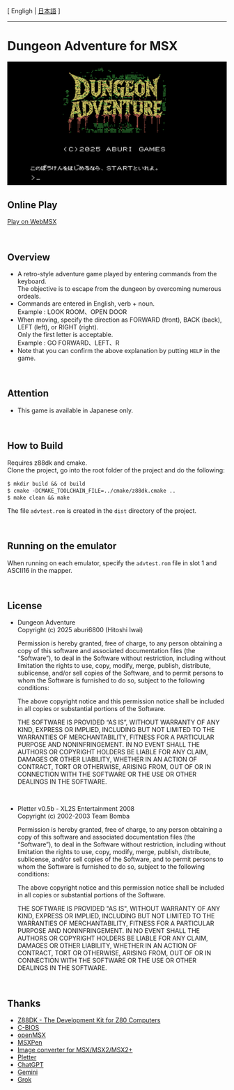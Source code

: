 [ Engligh | [日本語](README.ja.md) ]

---
# Dungeon Adventure for MSX

<img src="images/title.png">

<br>

## Online Play

[Play on WebMSX](https://webmsx.org/?MACHINE=MSX1J&ROM=https://github.com/aburi6800/msx-advtest/raw/refs/heads/main/dist/advtest.rom&ROM_FORMAT=ASCII16&FAST_BOOT)

<br>

## Overview

- A retro-style adventure game played by entering commands from the keyboard.  
  The objective is to escape from the dungeon by overcoming numerous ordeals.  
- Commands are entered in English, verb + noun.  
  Example : LOOK ROOM、OPEN DOOR  
- When moving, specify the direction as FORWARD (front), BACK (back), LEFT (left), or RIGHT (right).  
  Only the first letter is acceptable.  
  Example : GO FORWARD、LEFT、R  
- Note that you can confirm the above explanation by putting `HELP` in the game.  

<br>

## Attention

- This game is available in Japanese only.

<br>

## How to Build

Requires z88dk and cmake.  
Clone the project, go into the root folder of the project and do the following:  

```
$ mkdir build && cd build
$ cmake -DCMAKE_TOOLCHAIN_FILE=../cmake/z88dk.cmake ..
$ make clean && make
```

The file `advtest.rom` is created in the `dist` directory of the project.  

<br>

## Running on the emulator

When running on each emulator, specify the `advtest.rom` file in slot 1 and ASCII16 in the mapper.  

<br>

## License

- Dungeon Adventure  
  Copyright (c) 2025 aburi6800 (Hitoshi Iwai)

  Permission is hereby granted, free of charge, to any person obtaining a copy of this software and associated documentation files (the “Software”), to deal in the Software without restriction, including without limitation the rights to use, copy, modify, merge, publish, distribute, sublicense, and/or sell copies of the Software, and to permit persons to whom the Software is furnished to do so, subject to the following conditions:

  The above copyright notice and this permission notice shall be included in all copies or substantial portions of the Software.

  THE SOFTWARE IS PROVIDED “AS IS”, WITHOUT WARRANTY OF ANY KIND, EXPRESS OR IMPLIED, INCLUDING BUT NOT LIMITED TO THE WARRANTIES OF MERCHANTABILITY, FITNESS FOR A PARTICULAR PURPOSE AND NONINFRINGEMENT. IN NO EVENT SHALL THE AUTHORS OR COPYRIGHT HOLDERS BE LIABLE FOR ANY CLAIM, DAMAGES OR OTHER LIABILITY, WHETHER IN AN ACTION OF CONTRACT, TORT OR OTHERWISE, ARISING FROM, OUT OF OR IN CONNECTION WITH THE SOFTWARE OR THE USE OR OTHER DEALINGS IN THE SOFTWARE.

<br>

- Pletter v0.5b - XL2S Entertainment 2008  
  Copyright (c) 2002-2003 Team Bomba  

  Permission is hereby granted, free of charge, to any person obtaining a copy of this software and associated documentation files (the “Software”), to deal in the Software without restriction, including without limitation the rights to use, copy, modify, merge, publish, distribute, sublicense, and/or sell copies of the Software, and to permit persons to whom the Software is furnished to do so, subject to the following conditions:

  The above copyright notice and this permission notice shall be included in all copies or substantial portions of the Software.

  THE SOFTWARE IS PROVIDED "AS IS", WITHOUT WARRANTY OF ANY KIND, EXPRESS OR IMPLIED, INCLUDING BUT NOT LIMITED TO THE WARRANTIES OF MERCHANTABILITY, FITNESS FOR A PARTICULAR PURPOSE AND NONINFRINGEMENT. IN NO EVENT SHALL THE AUTHORS OR COPYRIGHT HOLDERS BE LIABLE FOR ANY CLAIM, DAMAGES OR OTHER LIABILITY, WHETHER IN AN ACTION OF CONTRACT, TORT OR OTHERWISE, ARISING FROM, OUT OF OR IN CONNECTION WITH THE SOFTWARE OR THE USE OR OTHER DEALINGS IN THE SOFTWARE.

<br>

## Thanks

- [Z88DK - The Development Kit for Z80 Computers](https://github.com/z88dk/z88dk)
- [C-BIOS](http://cbios.sourceforge.net/)
- [openMSX](https://openmsx.org/)
- [MSXPen](https://msxpen.com/)
- [Image converter for MSX/MSX2/MSX2+](https://nazo.main.jp/prog/retropc/gcmsx.html)
- [Pletter](https://xl2s.tk/)
- [ChatGPT](https://chatgpt.com/)
- [Gemini](https://gemini.google.com/app)
- [Grok](https://x.com/i/grok)
